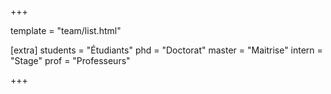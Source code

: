 +++

template = "team/list.html"

[extra]
students = "Étudiants"
phd = "Doctorat"
master = "Maitrise"
intern = "Stage"
prof = "Professeurs"

+++